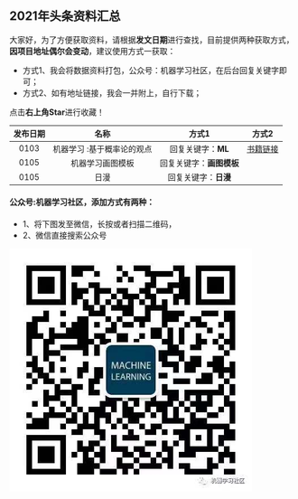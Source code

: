 ## 2021年头条资料汇总

大家好，为了方便获取资料，请根据**发文日期**进行查找，目前提供两种获取方式，**因项目地址偶尔会变动**，建议使用方式一获取：
- 方式1、我会将数据资料打包，公众号：机器学习社区，在后台回复关键字即可；
- 方式2、如有地址链接，我会一并附上，自行下载；

点击**右上角Star**进行收藏！

| 发布日期 |名称|方式1 |方式2|
| :---------:|:-----------:|:-----------:|:-----------:|
| 0103 |机器学习 :基于概率论的观点|回复关键字：**ML** |[书籍链接](https://github.com/probml/pml-book/releases/download/2020-12-28/pml1-2020-12-28.pdf)|
| 0105 | 机器学习画图模板 |回复关键字：**画图模板**  ||
| 0105 | 日漫 | 回复关键字：**日漫**  ||

#### 公众号:机器学习社区，添加方式有两种：

- 1、将下图发至微信，长按或者扫描二维码，
- 2、微信直接搜索公众号

![机器学习社区](/2021/pic/WechatIMG14.jpeg)
